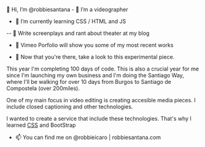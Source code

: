 👋 Hi, I’m @robbiesantana - 👀 I’m a videographer 

- 🌱 I’m currently learning CSS / HTML and JS 

-- 💼 Write screenplays and rant about theater at my blog

- 🌉 Vimeo Porfolio will show you some of my most recent works

-  🌁 Now that you're there, take a look to this experimental piece.

This year I'm completing 100 days of code. This is also a crucial year for me since I'm launching my own business and I'm doing the Santiago Way, where I'll be walking for over 10 days from Burgos to Santiago de Compostela (over 200miles).

One of my main focus in video editing is creating accesible media pieces. I include closed captioning and other technologies.

I wanted to create a service that include these technologies. That's why I learned [CSS](http://wikipedia.org/css) and BootStrap

- 📫 You can find me on @robbieicaro | robbiesantana.com
